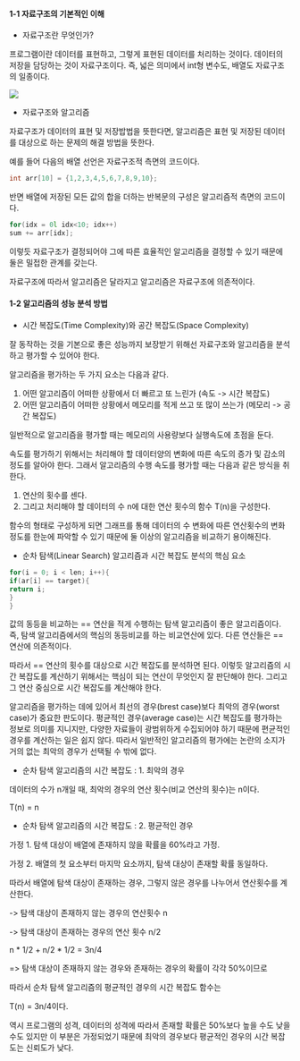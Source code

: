 #### 1-1 자료구조의 기본적인 이해



- 자료구조란 무엇인가?



프로그램이란 데이터를 표현하고, 그렇게 표현된 데이터를 처리하는 것이다. 데이터의 저장을 담당하는 것이 자료구조이다. 즉, 넓은 의미에서 int형 변수도, 배열도 자료구조의 일종이다. 



![](C:\Users\automata13\Downloads\자료구조.PNG)

- 자료구조와 알고리즘



자료구조가 데이터의 표현 및 저장밥법을 뜻한다면, 알고리즘은 표현 및 저장된 데이터를 대상으로 하는 문제의 해결 방법을 뜻한다. 

예를 들어 다음의 배열 선언은 자료구조적 측면의 코드이다.

```c
int arr[10] = {1,2,3,4,5,6,7,8,9,10};
```

반면 배열에 저장된 모든 값의 합을 더하는 반복문의 구성은 알고리즘적 측면의 코드이다.

```c
for(idx = 0l idx<10; idx++)
sum += arr[idx];
```

이렇듯 자료구조가 결정되어야 그에 따른 효율적인 알고리즘을 결정할 수 있기 때문에 둘은 밀접한 관계를 갖는다. 

자료구조에 따라서 알고리즘은 달라지고 알고리즘은 자료구조에 의존적이다.



#### 1-2 알고리즘의 성능 분석 방법



- 시간 복잡도(Time Complexity)와 공간 복잡도(Space Complexity)



잘 동작하는 것을 기본으로 좋은 성능까지 보장받기 위해선 자료구조와 알고리즘을 분석하고 평가할 수 있어야 한다. 

알고리즘을 평가하는 두 가지 요소는 다음과 같다.

1. 어떤 알고리즘이 어떠한 상황에서 더 빠르고 또 느린가 (속도 -> 시간 복잡도)
2. 어떤 알고리즘이 어떠한 상황에서 메모리를 적게 쓰고 또 많이 쓰는가 (메모리 -> 공간 복잡도)

일반적으로 알고리즘을 평가할 때는 메모리의 사용량보다 실행속도에 초점을 둔다. 

속도를 평가하기 위해서는 처리해야 할 데이터양의 변화에 따른 속도의 증가 및 감소의 정도를 알아야 한다. 그래서 알고리즘의 수행 속도를 평가할 때는 다음과 같은 방식을 취한다.

1. 연산의 횟수를 센다.
2. 그리고 처리해야 할 데이터의 수 n에 대한 연산 횟수의 함수 T(n)을 구성한다.

함수의 형태로 구성하게 되면 그래프를 통해 데이터의 수 변화에 따른 연산횟수의 변화 정도를 한눈에 파악할 수 있기 때문에 둘 이상의 알고리즘을 비교하기 용이해진다.



- 순차 탐색(Linear Search) 알고리즘과 시간 복잡도 분석의 핵심 요소



```c
for(i = 0; i < len; i++){
if(ar[i] == target){
return i;
}
}
```



값의 동등을 비교하는 == 연산을 적게 수행하는 탐색 알고리즘이 좋은 알고리즘이다. 즉, 탐색 알고리즘에서의 핵심의 동등비교를 하는 비교연산에 있다. 다른 연산들은 == 연산에 의존적이다.

따라서 == 연산의 횟수를 대상으로 시간 복잡도를 분석하면 된다. 이렇듯 알고리즘의 시간 복잡도를 계산하기 위해서는 핵심이 되는 연산이 무엇인지 잘 판단해야 한다. 그리고 그 연산 중심으로 시간 복잡도를 계산해야 한다. 

알고리즘을 평가하는 데에 있어서 최선의 경우(brest case)보다 최악의 경우(worst case)가 중요한 판도이다. 평균적인 경우(average case)는 시간 복잡도를 평가하는 정보로 의미를 지니지만, 다양한 자료들이 광범위하게 수집되어야 하기 때문에 편균적인 경우를 계산하는 일은 쉽지 않다. 따라서 일반적인 알고리즘의 평가에는 논란의 소지가 거의 없는 최악의 경우가 선택될 수 밖에 없다.



-  순차 탐색 알고리즘의 시간 복잡도 : 1. 최악의 경우



데이터의 수가 n개일 때, 최악의 경우의 연산 횟수(비교 연산의 횟수)는 n이다.

T(n) = n



- 순차 탐색 알고리즘의 시간 복잡도 : 2. 평균적인 경우



가정 1. 탐색 대상이 배열에 존재하지 않을 확률을 60%라고 가정.

가정 2. 배열의 첫 요소부터 마지막 요소까지, 탐색 대상이 존재할 확률 동일하다.



따라서 배열에 탐색 대상이 존재하는 경우, 그렇지 않은 경우를 나누어서 연산횟수를 계산한다. 

-> 탐색 대상이 존재하지 않는 경우의 연산횟수 n

-> 탐색 대상이 존재하는 경우의 연산 횟수 n/2

n * 1/2 + n/2 * 1/2 = 3n/4

=> 탐색 대상이 존재하지 않는 경우와 존재하는 경우의 확률이 각각 50%이므로

따라서 순차 탐색 알고리즘의 평균적인 경우의 시간 복잡도 함수는

T(n) = 3n/4이다.

역시 프로그램의 성격, 데이터의 성격에 따라서 존재할 확률은 50%보다 높을 수도 낮을 수도 있지만 이 부분은 가정되었기 때문에 최악의 경우보다 평균적인 경우의 시간 복잡도는 신뢰도가 낮다.



